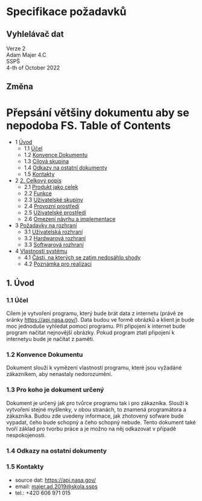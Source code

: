 # Specifikace požadavků
## Vyhlelávač dat
Verze 2  
Adam Majer 4.C  
SSPŠ  
4-th of October 2022  

## Změna 
Přepsání většiny dokumentu aby se nepodoba FS.
Table of Contents
================
* 1 [Úvod](#1-úvod)
   * 1.1 [Účel](#11-účel)
   * 1.2 [Konvence Dokumentu](#12-konvence-dokumentu)
   * 1.3 [Cílová skupina ](#13-cílová-skupina )
   * 1.4 [Odkazy na ostatní dokumenty](#14-odkazy-na-ostatní-dokumenty)
   * 1.5 [Kontakty](#15-kontakty)
* 2 [2.	Celkový popis](#2-celkový-popis)
   * 2.1 [Produkt jako celek ](#21-produkt-jako-celek)
   * 2.2 [Funkce](#22-funkce)
   * 2.3 [Uživatelské skupiny](#23-uživatelské-skupiny)
   * 2.4 [Provozní prostředí ](#23-provozní-prostředí)
   * 2.5 [Uživatelské prostředí ](#24-uživatelské-prostředí)
   * 2.6 [Omezení návrhu a implementace](#25-omezení-návrhu-a-implementace)
* 3 [Požadavky na rozhraní](#3-požadavky-na-rozhraní)
   * 3.1 [Uživatelská rozhraní](#31-uživatelská-rozhraní)
   * 3.2 [Hardwarová rozhraní](#32-hardwarová-rozhraní)
   * 3.3 [Softwarová rozhraní ](#33-softwarová-rozhraní)
* 4 [Vlastnosti systému](#4-otevřené-otázky)
   * 4.1 [Části, na kterých se zatím nedosáhlo shody](#41-searching)
   * 4.2 [Poznámka pro realizaci](#42-poznámky-pro-realizai) 

## 1. Úvod 
  ### 1.1 Účel
Cílem je vytvoření programu, který bude brát data z internetu (právě ze sránky https://api.nasa.gov/). Data budou ve formě obrázků a klient je bude moc jednoduše vyhledat pomocí programu. Při připojení k internet bude program načítat nejnovější obrázky. Pokud program ztatí připojení k internetyu bude je načítat z paměti.
  ### 1.2 Konvence Dokumentu
Dokument slouží k vymězení vlastností programu, které jsou  vyžadáné zákazníkem, aby nenastaly nedorozumění.
  ### 1.3 Pro koho je dokument určený
Dokument je určený jak pro tvůrce programu tak i pro zákazníka. Slouží k vytvoření stejné myšlenky, v obou stranách, to znamená programátora a zákazníka. Budou zde uvedeny informace, jak zhotovený sofware bude vypadat, čeho bude schopný a čeho schopný nebude. Tento dokument také tvoří základ pro tvorbu práce a je možno na něj odkazovat v případě nespokojenosti.
  ### 1.4 Odkazy na ostatní dokumenty

  ### 1.5 Kontakty
* source dat: https://api.nasa.gov/
* email: majer.ad.2019@skola.ssps
* tel.: +420 606 971 015
